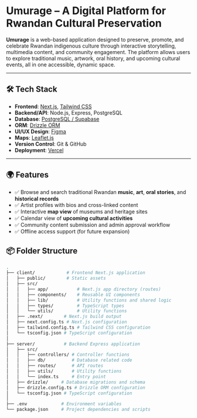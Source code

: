 # Umurage – A Digital Platform for Rwandan Cultural Preservation

**Umurage** is a web-based application designed to preserve, promote, and celebrate Rwandan indigenous culture through interactive storytelling, multimedia content, and community engagement. The platform allows users to explore traditional music, artwork, oral history, and upcoming cultural events, all in one accessible, dynamic space.

---

## 🛠 Tech Stack

- **Frontend**: [Next.js](https://nextjs.org/), [Tailwind CSS](https://tailwindcss.com/)
- **Backend/API**: Node.js, Express, PostgreSQL
- **Database**: [PostgreSQL / Supabase](https://www.supabase.com/)
- **ORM**: [Drizzle ORM](https://orm.drizzle.team/)
- **UI/UX Design**: [Figma](https://figma.com)
- **Maps**: [Leaflet.js](https://leafletjs.com/)
- **Version Control**: Git & GitHub
- **Deployment**: [Vercel](https://vercel.com/)

---

## 🌍 Features

- ✅ Browse and search traditional Rwandan **music**, **art**, **oral stories**, and **historical records**
- ✅ Artist profiles with bios and cross-linked content
- ✅ Interactive **map view** of museums and heritage sites
- ✅ Calendar view of **upcoming cultural activities**
- ✅ Community content submission and admin approval workflow
- ✅ Offline access support (for future expansion)

## 📦 Folder Structure

```bash
.
├── client/            # Frontend Next.js application
│   ├── public/        # Static assets
│   ├── src/
│   │   ├── app/           # Next.js app directory (routes)
│   │   ├── components/    # Reusable UI components
│   │   ├── lib/           # Utility functions and shared logic
│   │   ├── types/         # TypeScript types
│   │   └── utils/         # Utility functions
│   ├── .next/        # Next.js build output
│   ├── next.config.ts # Next.js configuration
│   ├── tailwind.config.ts # Tailwind CSS configuration
│   └── tsconfig.json # TypeScript configuration
│
├── server/           # Backend Express application
│   ├── src/
│   │   ├── controllers/ # Controller functions
│   │   ├── db/          # Database related code
│   │   ├── routes/      # API routes
│   │   ├── utils/       # Utility functions
│   │   └── index.ts     # Entry point
│   ├── drizzle/     # Database migrations and schema
│   ├── drizzle.config.ts # Drizzle ORM configuration
│   └── tsconfig.json # TypeScript configuration
│
├── .env             # Environment variables
└── package.json     # Project dependencies and scripts
```

